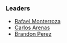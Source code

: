 ### Leaders

* [Rafael Monterroza](mailto:rafael.monterroza@owasp.org)
* [Carlos Arenas](mailto:carlos.arenas@owasp.org)
* [Brandon Perez](brandon.perez@owasp.org)


